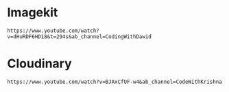 # Imagekit

```
https://www.youtube.com/watch?v=dHuRDF6HD18&t=294s&ab_channel=CodingWithDawid
```

# Cloudinary

```
https://www.youtube.com/watch?v=BJAxCfUF-w4&ab_channel=CodeWithKrishna
```
